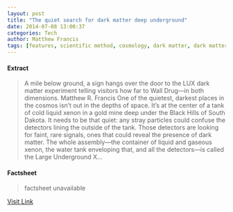 ```yaml
---
layout: post
title: "The quiet search for dark matter deep underground"
date: 2014-07-08 13:00:37
categories: Tech
author: Matthew Francis
tags: [features, scientific method, cosmology, dark matter, dark matter detectors, particle physics]
---
```



#### Extract
>A mile below ground, a sign hangs over the door to the LUX dark matter experiment telling visitors how far to Wall Drug—in both dimensions. Matthew R. Francis One of the quietest, darkest places in the cosmos isn’t out in the depths of space. It’s at the center of a tank of cold liquid xenon in a gold mine deep under the Black Hills of South Dakota. It needs to be that quiet: any stray particles could confuse the detectors lining the outside of the tank. Those detectors are looking for faint, rare signals, ones that could reveal the presence of dark matter. The whole assembly—the container of liquid and gaseous xenon, the water tank enveloping that, and all the detectors—is called the Large Underground X...

#### Factsheet
>factsheet unavailable

[Visit Link](http://feeds.arstechnica.com/~r/arstechnica/index/~3/94fAyw3U_xk/)



